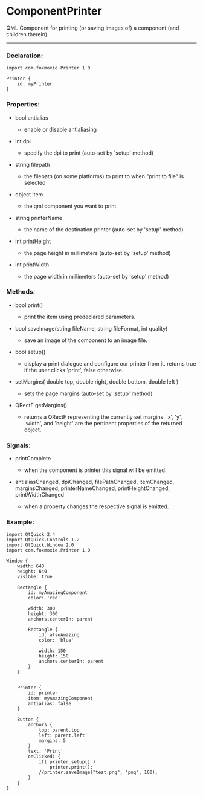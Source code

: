 # ComponentPrinter
QML Component for printing (or saving images of) a component (and children therein).

---

### Declaration:


```
import com.foxmoxie.Printer 1.0

Printer {
    id: myPrinter
}
```


### Properties:


* bool antialias
  * enable or disable antialiasing

* int dpi
  * specify the dpi to print (auto-set by 'setup' method)

* string filepath
  * the filepath (on some platforms) to print to when "print to file" is selected

* object item
  * the qml component you want to print

* string printerName
  * the name of the destination printer (auto-set by 'setup' method)


* int printHeight
  * the page height in millimeters (auto-set by 'setup' method)

* int printWidth
  * the page width in millimeters (auto-set by 'setup' method)



### Methods:


* bool print()
  * print the item using predeclared parameters.

* bool saveImage(string fileName, string fileFormat, int quality)
  * save an image of the component to an image file.

* bool setup()
  * display a print dialogue and configure our printer from it. returns true if the user clicks 'print', false otherwise.

* setMargins( double top, double right, double bottom, double left )
  * sets the page margins (auto-set by 'setup' method)

* QRectF getMargins()
  * returns a QRectF representing the currently set margins. 'x', 'y', 'width', and 'height' are the pertinent properties of the returned object.


### Signals:


* printComplete
  * when the component is printer this signal will be emitted.

* antialiasChanged, dpiChanged, filePathChanged, itemChanged, marginsChanged, printerNameChanged, printHeightChanged, printWidthChanged
  * when a property changes the respective signal is emitted.


### Example:


```
import QtQuick 2.4
import QtQuick.Controls 1.2
import QtQuick.Window 2.0
import com.foxmoxie.Printer 1.0

Window {
    width: 640
    height: 640
    visible: true

    Rectangle {
        id: myAmazingComponent
        color: 'red'

        width: 300
        height: 300
        anchors.centerIn: parent

        Rectangle {
            id: alsoAmazing
            color: 'blue'

            width: 150
            height: 150
            anchors.centerIn: parent
        }
    }


    Printer {
        id: printer
        item: myAmazingComponent
        antialias: false
    }

    Button {
        anchors {
            top: parent.top
            left: parent.left
            margins: 5
        }
        text: 'Print'
        onClicked: {
            if( printer.setup() )
                printer.print();
            //printer.saveImage("test.png", 'png', 100);
        }
    }
}
```
